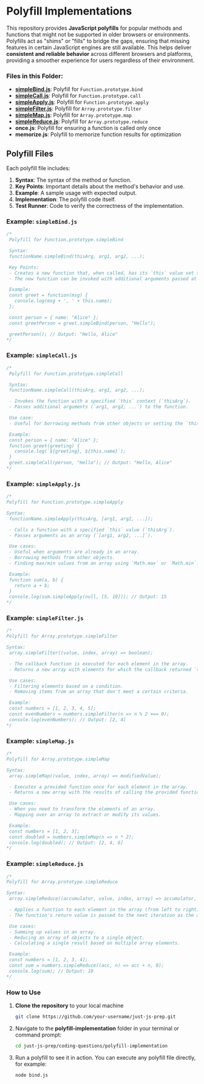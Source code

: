 # Polyfill Implementations
This repository provides **JavaScript polyfills** for popular methods and functions that might not be supported in older browsers or environments. Polyfills act as "shims" or "fills" to bridge the gaps, ensuring that missing features in certain JavaScript engines are still available. This helps deliver **consistent and reliable behavior** across different browsers and platforms, providing a smoother experience for users regardless of their environment.

### Files in this Folder:
- **[simpleBind.js](https://github.com/NandhakumarE/just-js-prep/blob/main/coding-questions/polyfill-implementation/simpleBind.js)**: Polyfill for `Function.prototype.bind`
- **[simpleCall.js](https://github.com/NandhakumarE/just-js-prep/blob/main/coding-questions/polyfill-implementation/simpleCall.js)**: Polyfill for `Function.prototype.call`
- **[simpleApply.js](https://github.com/NandhakumarE/just-js-prep/blob/main/coding-questions/polyfill-implementation/simpleApply.js)**: Polyfill for `Function.prototype.apply`
- **[simpleFilter.js](https://github.com/NandhakumarE/just-js-prep/blob/main/coding-questions/polyfill-implementation/simpleFilter.js)**: Polyfill for `Array.prototype.filter`
- **[simpleMap.js](https://github.com/NandhakumarE/just-js-prep/blob/main/coding-questions/polyfill-implementation/simpleMap.js)**: Polyfill for `Array.prototype.map`
- **[simpleReduce.js](https://github.com/NandhakumarE/just-js-prep/blob/main/coding-questions/polyfill-implementation/simpleReduce.js)**: Polyfill for `Array.prototype.reduce`
- **once.js**: Polyfill for ensuring a function is called only once
- **memorize.js**: Polyfill to memorize function results for optimization

## Polyfill Files
Each polyfill file includes:
1. **Syntax**: The syntax of the method or function.
2. **Key Points**: Important details about the method's behavior and use.
3. **Example**: A sample usage with expected output.
4. **Implementation**: The polyfill code itself.
5. **Test Runner**: Code to verify the correctness of the implementation.

### Example: `simpleBind.js`

```javascript
/*
 Polyfill for Function.prototype.simpleBind

 Syntax:
 functionName.simpleBind(thisArg, arg1, arg2, ...);

 Key Points:
 - Creates a new function that, when called, has its `this` value set to the provided `thisArg`.
 - The new function can be invoked with additional arguments passed at call time.

 Example:
 const greet = function(msg) {
   console.log(msg + ', ' + this.name);
 };

 const person = { name: "Alice" };
 const greetPerson = greet.simpleBind(person, "Hello");

 greetPerson(); // Output: "Hello, Alice"
*/ 
```
### Example: `simpleCall.js`

```javascript
/*
 Polyfill for Function.prototype.simpleCall

 Syntax:
 functionName.simpleCall(thisArg, arg1, arg2, ...);

 - Invokes the function with a specified `this` context (`thisArg`).
 - Passes additional arguments (`arg1, arg2, ...`) to the function.

 Use case:
 - Useful for borrowing methods from other objects or setting the `this` value explicitly.

 Example:
 const person = { name: "Alice" };
 function greet(greeting) {
   console.log(`${greeting}, ${this.name}`);
 }
 greet.simpleCall(person, "Hello"); // Output: "Hello, Alice"
*/
```
### Example: `simpleApply.js`

```javascript
/*
Polyfill for Function.prototype.simpleApply

Syntax:
 functionName.simpleApply(thisArg, [arg1, arg2, ...]);

 - Calls a function with a specified `this` value (`thisArg`).
 - Passes arguments as an array (`[arg1, arg2, ...]`).

 Use cases:
 - Useful when arguments are already in an array.
 - Borrowing methods from other objects.
 - Finding max/min values from an array using `Math.max` or `Math.min`.

 Example:
 function sum(a, b) {
   return a + b;
 }
 console.log(sum.simpleApply(null, [5, 10])); // Output: 15
*/
```
### Example: `simpleFilter.js`

```javascript
/*
Polyfill for Array.prototype.simpleFilter

Syntax:
 array.simpleFilter((value, index, array) => boolean);

 - The callback function is executed for each element in the array.
 - Returns a new array with elements for which the callback returned `true`.

 Use cases:
 - Filtering elements based on a condition.
 - Removing items from an array that don't meet a certain criteria.

 Example:
 const numbers = [1, 2, 3, 4, 5];
 const evenNumbers = numbers.simpleFilter(n => n % 2 === 0);
 console.log(evenNumbers); // Output: [2, 4]
*/
```

### Example: `simpleMap.js`

```javascript
/*
Polyfill for Array.prototype.simpleMap

Syntax:
 array.simpleMap((value, index, array) => modifiedValue);

 - Executes a provided function once for each element in the array.
 - Returns a new array with the results of calling the provided function on each element.

 Use cases:
 - When you need to transform the elements of an array.
 - Mapping over an array to extract or modify its values.

 Example:
 const numbers = [1, 2, 3];
 const doubled = numbers.simpleMap(n => n * 2);
 console.log(doubled); // Output: [2, 4, 6]
*/
```

### Example: `simpleReduce.js`

```javascript
/*
Polyfill for Array.prototype.simpleReduce

Syntax:
 array.simpleReduce((accumulator, value, index, array) => accumulator, initialValue);

 - Applies a function to each element in the array (from left to right) to reduce it to a single value.
 - The function's return value is passed to the next iteration as the accumulator.

 Use cases:
 - Summing up values in an array.
 - Reducing an array of objects to a single object.
 - Calculating a single result based on multiple array elements.

 Example:
 const numbers = [1, 2, 3, 4];
 const sum = numbers.simpleReduce((acc, n) => acc + n, 0);
 console.log(sum); // Output: 10
*/
```

### How to Use
1. **Clone the repository** to your local machine
   ```bash
   git clone https://github.com/your-username/just-js-prep.git
   ```
2. Navigate to the **polyfill-implementation** folder in your terminal or command prompt:
   ```bash
   cd just-js-prep/coding-questions/polyfill-implementation
   ```
3. Run a polyfill to see it in action. You can execute any polyfill file directly, for example: 
   ```bash
   node bind.js 
   ```



